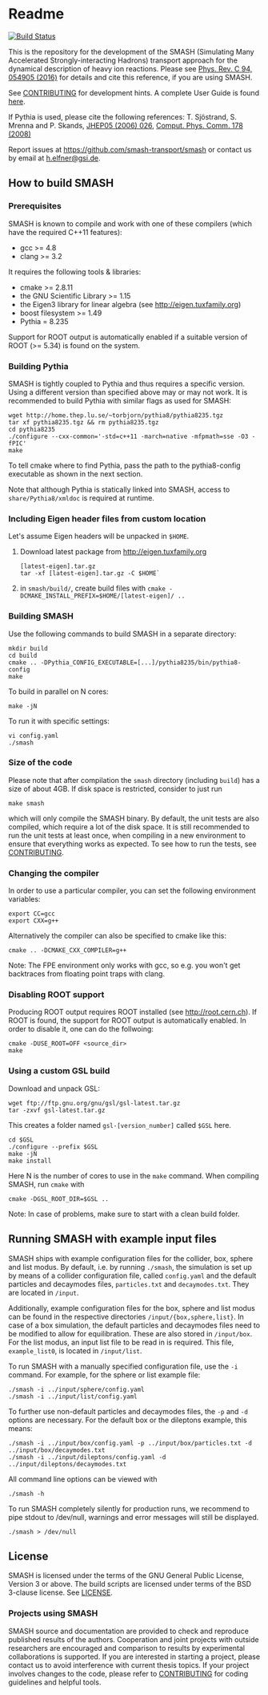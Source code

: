 # Readme

[![Build Status](https://travis-ci.com/smash-transport/smash-devel.svg?token=6MyxHigvN4vzHpS29fsG&branch=master)](https://travis-ci.com/smash-transport/smash-devel)

This is the repository for the development of the SMASH (Simulating Many
Accelerated Strongly-interacting Hadrons) transport approach for the dynamical
description of heavy ion reactions. Please see [Phys. Rev. C 94, 054905
(2016)](https://arxiv.org/abs/1606.06642) for details and cite this reference,
if you are using SMASH.

See [CONTRIBUTING](CONTRIBUTING.md) for development hints. A complete User Guide
is found [here](https://fias.uni-frankfurt.de/~smash/extra/user/).

If Pythia is used, please cite the following references: T. Sjöstrand, S. Mrenna
and P. Skands, [JHEP05 (2006) 026](https://arxiv.org/abs/hep-ph/0603175),
[Comput. Phys. Comm. 178 (2008)](https://arxiv.org/abs/0710.3820)

Report issues at https://github.com/smash-transport/smash or contact us by email
at h.elfner@gsi.de.

## How to build SMASH

### Prerequisites

SMASH is known to compile and work with one of these compilers (which have the
required C++11 features):
- gcc >= 4.8
- clang >= 3.2

It requires the following tools & libraries:
- cmake >= 2.8.11
- the GNU Scientific Library >= 1.15
- the Eigen3 library for linear algebra (see http://eigen.tuxfamily.org)
- boost filesystem >= 1.49
- Pythia = 8.235

Support for ROOT output is automatically enabled if a suitable version of ROOT
(>= 5.34) is found on the system.

### Building Pythia

SMASH is tightly coupled to Pythia and thus requires a specific version. Using
a different version than specified above may or may not work. It is recommended
to build Pythia with similar flags as used for SMASH:

    wget http://home.thep.lu.se/~torbjorn/pythia8/pythia8235.tgz
    tar xf pythia8235.tgz && rm pythia8235.tgz
    cd pythia8235
    ./configure --cxx-common='-std=c++11 -march=native -mfpmath=sse -O3 -fPIC'
    make

To tell cmake where to find Pythia, pass the path to the pythia8-config
executable as shown in the next section.

Note that although Pythia is statically linked into SMASH, access to
`share/Pythia8/xmldoc` is required at runtime.

### Including Eigen header files from custom location

Let's assume Eigen headers will be unpacked in `$HOME`.

1. Download latest package from http://eigen.tuxfamily.org

       [latest-eigen].tar.gz
       tar -xf [latest-eigen].tar.gz -C $HOME`

2. in `smash/build/`, create build files with `cmake -DCMAKE_INSTALL_PREFIX=$HOME/[latest-eigen]/ ..`


### Building SMASH

Use the following commands to build SMASH in a separate directory:

    mkdir build
    cd build
    cmake .. -DPythia_CONFIG_EXECUTABLE=[...]/pythia8235/bin/pythia8-config
    make

To build in parallel on N cores:

    make -jN

To run it with specific settings:

    vi config.yaml
    ./smash


### Size of the code

Please note that after compilation the `smash` directory (including `build`)
has a size of about 4GB. If disk space is restricted, consider to just run

    make smash

which will only compile the SMASH binary. By default, the unit tests are also
compiled, which require a lot of the disk space. It is still recommended to run
the unit tests at least once, when compiling in a new environment to ensure that
everything works as expected. To see how to run the tests, see
[CONTRIBUTING](CONTRIBUTING.md).


### Changing the compiler

In order to use a particular compiler, you can set the following environment
variables:

    export CC=gcc
    export CXX=g++

Alternatively the compiler can also be specified to cmake like this:

    cmake .. -DCMAKE_CXX_COMPILER=g++

Note: The FPE environment only works with gcc, so e.g. you won't get backtraces
from floating point traps with clang.


### Disabling ROOT support

Producing ROOT output requires ROOT installed (see http://root.cern.ch).
If ROOT is found, the support for ROOT output is automatically enabled.
In order to disable it, one can do the follwoing:

    cmake -DUSE_ROOT=OFF <source_dir>
    make


### Using a custom GSL build

Download and unpack GSL:

    wget ftp://ftp.gnu.org/gnu/gsl/gsl-latest.tar.gz
    tar -zxvf gsl-latest.tar.gz

This creates a folder named `gsl-[version_number]` called `$GSL` here.

    cd $GSL
    ./configure --prefix $GSL
    make -jN
    make install

Here N is the number of cores to use in the `make` command. When compiling
SMASH, run `cmake` with

    cmake -DGSL_ROOT_DIR=$GSL ..

Note: In case of problems, make sure to start with a clean build folder.

## Running SMASH with example input files

SMASH ships with example configuration files for the collider, box, sphere and
list modus. By default, i.e. by running `./smash`, the simulation is set up by
means of a collider configuration file, called `config.yaml` and the default
particles and decaymodes files, `particles.txt` and `decaymodes.txt`. They are
located in `/input`.

Additionally, example configuration files for the box, sphere and list modus can
be found in the respective directories `/input/{box,sphere,list}`. In case of a
box simulation, the default particles and decaymodes files need to be modified
to allow for equilibration. These are also stored in `/input/box`. For the list
modus, an input list file to be read in is required. This file, `example_list0`,
is located in `/input/list`.

To run SMASH with a manually specified configuration file, use the `-i` command.
For example, for the sphere or list example file:

    ./smash -i ../input/sphere/config.yaml
    ./smash -i ../input/list/config.yaml

To further use non-default particles and decaymodes files, the `-p`
and `-d` options are necessary. For the default box or the dileptons example,
this means:

    ./smash -i ../input/box/config.yaml -p ../input/box/particles.txt -d ../input/box/decaymodes.txt
    ./smash -i ../input/dileptons/config.yaml -d ../input/dileptons/decaymodes.txt

All command line options can be viewed with

    ./smash -h

To run SMASH completely silently for production runs, we recommend to pipe
stdout to /dev/null, warnings and error messages will still be displayed.

    ./smash > /dev/null


## License

SMASH is licensed under the terms of the GNU General Public License, Version 3
or above. The build scripts are licensed under terms of the BSD 3-clause
license. See [LICENSE](LICENSE).

### Projects using SMASH

SMASH source and documentation are provided to check and
reproduce published results of the authors. Cooperation and joint projects with outside
researchers are encouraged and comparison to results by experimental collaborations
is supported. If you are interested in starting a project, please contact us to avoid
interference with current thesis topics. If your project involves changes to the code,
please refer to [CONTRIBUTING](CONTRIBUTING.md) for coding guidelines and
helpful tools.
